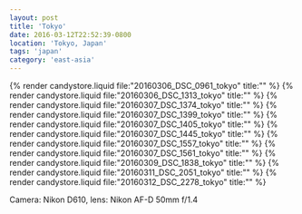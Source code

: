 ```yaml
---
layout: post
title: 'Tokyo'
date: 2016-03-12T22:52:39-0800
location: 'Tokyo, Japan'
tags: 'japan'
category: 'east-asia'
---
```


{% render candystore.liquid file:"20160306_DSC_0961_tokyo" title:"" %}
{% render candystore.liquid file:"20160306_DSC_1313_tokyo" title:"" %}
{% render candystore.liquid file:"20160307_DSC_1374_tokyo" title:"" %}
{% render candystore.liquid file:"20160307_DSC_1399_tokyo" title:"" %}
{% render candystore.liquid file:"20160307_DSC_1405_tokyo" title:"" %}
{% render candystore.liquid file:"20160307_DSC_1445_tokyo" title:"" %}
{% render candystore.liquid file:"20160307_DSC_1557_tokyo" title:"" %}
{% render candystore.liquid file:"20160307_DSC_1561_tokyo" title:"" %}
{% render candystore.liquid file:"20160309_DSC_1838_tokyo" title:"" %}
{% render candystore.liquid file:"20160311_DSC_2051_tokyo" title:"" %}
{% render candystore.liquid file:"20160312_DSC_2278_tokyo" title:"" %}

Camera: Nikon D610, lens: Nikon AF-D 50mm f/1.4
